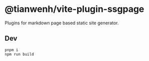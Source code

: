 # @tianwenh/vite-plugin-ssgpage

Plugins for markdown page based static site generator.

## Dev

```
pnpm i
npm run build
```
